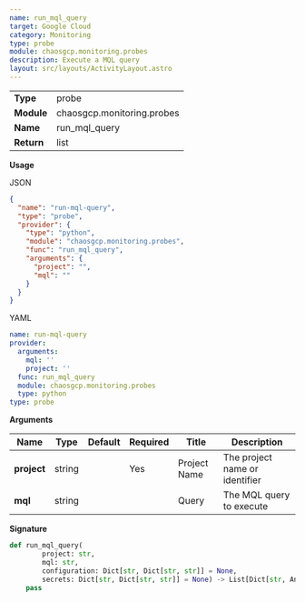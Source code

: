 ```yaml
---
name: run_mql_query
target: Google Cloud
category: Monitoring
type: probe
module: chaosgcp.monitoring.probes
description: Execute a MQL query
layout: src/layouts/ActivityLayout.astro
---
```


|            |                      |
| ---------- | -------------------- |
| **Type**   | probe               |
| **Module** | chaosgcp.monitoring.probes |
| **Name**   | run_mql_query     |
| **Return** | list              |

**Usage**

JSON

```json
{
  "name": "run-mql-query",
  "type": "probe",
  "provider": {
    "type": "python",
    "module": "chaosgcp.monitoring.probes",
    "func": "run_mql_query",
    "arguments": {
      "project": "",
      "mql": ""
    }
  }
}
```

YAML

```yaml
name: run-mql-query
provider:
  arguments:
    mql: ''
    project: ''
  func: run_mql_query
  module: chaosgcp.monitoring.probes
  type: python
type: probe
```

**Arguments**

| Name                    | Type    | Default | Required | Title               | Description                               |
| ----------------------- | ------- | ------- | -------- | ------------------- | ----------------------------------------- |
| **project**         | string  |         | Yes      | Project Name         | The project name or identifier |
| **mql** | string |  |        | Query | The MQL query to execute |

**Signature**

```python
def run_mql_query(
        project: str,
        mql: str,
        configuration: Dict[str, Dict[str, str]] = None,
        secrets: Dict[str, Dict[str, str]] = None) -> List[Dict[str, Any]]:
    pass
```
